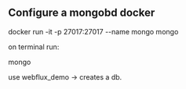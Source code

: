 ## Configure a mongobd docker

docker run -it -p 27017:27017 --name mongo mongo

on terminal run:

mongo

use webflux_demo -> creates a db.